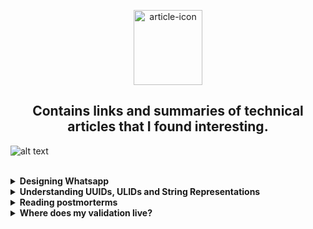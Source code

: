 <p align="center">
  <img src="https://cdn-icons-png.flaticon.com/512/2316/2316073.png" alt="article-icon" width="110" height="120">
 </p>
 
<div align="center">
  <h2> Contains links and summaries of technical articles that I found interesting. </h2>
</div>


![alt text](https://camo.githubusercontent.com/76109812f3127b0f86940373897b04ac8943cb3c0f057f90046444480f61bafd/68747470733a2f2f692e696d6775722e636f6d2f77617856496d762e706e67)

</br>
<details>
   <summary> <b>Designing Whatsapp </b></summary>
   
> There are two microservices at the heart of Whatsapp: the chat service and the transient service. The chat service is responsible for messages sent by active users. The service first checks if the recipient is online or not and if they are, forwards the message directly to the user. Otherwise, the message will be handled by the transient service which is responsible for storing the messages (text or image) sent to offline users. When the recipient comes online, the service will forward the message to them. Media such as images or videos are uploaded to a file server and then served to the sender and receiver. Transfer of data between a user and the server occurs over web-sockets which offer a two-way communication channel. Clients also send heartbeats to the server over this channel which tells Whatsapp whenever a user was last active for their “Last seen at” feature.  
> [Read the article](http://highscalability.com/blog/2022/1/3/designing-whatsapp.html)
   
</details>


<details>
   <summary> <b>Understanding UUIDs, ULIDs and String Representations </b></summary>
   

> Numeric ID's used in databases are usually comprised of 4 or 8 bytes and are generated using sequencer objects which are typically monotonically increasing. Sequencers though have some limitations; firstly, the amount of new information that can be inserted is limited by the rate at which the sequencer can generate new ID's,
secondly, if you have a distributed system you need to ensure that the sequencers don't overlap, e.g. by having one sequencer generate only odd or even ID's and finally, the 
sequencer is coupled to the data so if you copy over a table, you need to copy the state of the sequencer as well as ensure that you don't reset the sequencer somehow. The 
solution to this is to use UUIDs (Univerally Unique Identifiers) which are 128 bit numbers, typically represented using hexadecimals. UUIDs confer several advantages. They can 
be generated at an unlimited rate, they can be generated simultaneoulsy in several places and it is possible to merge them into a single dataset. However, it is still possible for
collisions to occur and UUID's have no concept of locality e.g. if numeric IDs are being used then higher numbers indicate more recent information but this is not possible in the case of UUID's which are randomly generated. This is where ULIDs (Universally Unique Lexicographically Sortable Identifier) are useful. The first 48 bits are used to represent a millisecond precise UNIX timestamp and the last 80 bits are used for randomness. This means that we only have to worry about collisions inside the same millisecond and it also makes it possible to sort the data.  
> [Read the article](https://sudhir.io/uuids-ulids?utm_source=pocket_mylist)
   
</details>

<details>
   <summary> <b>Reading postmorterms </b></summary>
   

> Some of the most common cases of errors that have lead to large outages and failures at companies include:
> 1. **Error Handling:** Most critical failures are as a result of bad error handling. This includes simply ignoring errors, catching the wrong exceptions and having incomplete TODOs in the error handling code. A significant portion of errors are easily detectable where “the error handling logic of a non-fatal error was so wrong that any statement coverage testing or more careful code reviews by the developers would have caught the bugs”. 
> 1. **Configuration:** A disproportionate number of outages are caused by configuration bugs. 
> 1. **Hardware:** Every part of a machine can fail and many components can also cause data corruption, often at rates that are much higher than advertised e.g. DRAM error rates.
> 1. **Humans:** Outages and downtime due to human error are also common to the point where there are protocols in places to mitigate human risk e.g. having multiple people watch or confirm a risky operation before starting or having ops people standing by in case of disaster. The best way to reduce this kind of error though is automation. 
> 1. **Monitoring:** The lack of proper monitoring can also serve as a serious contributing factor towards bad outages.  
>  [Read the article](https://danluu.com/postmortem-lessons/)
   
</details>


<details>
   <summary> <b>Where does my validation live? </b></summary>
   
> The author talks about validating data at different layers of an application including the controller layer, the service layer and the domain layer. The controller layer validates the structure of the data, the properties and their types e.g., all required fields in a JSON object are present and are of the correct types. Converting the raw data to DTOs (Data Transfer Objects) is a good practice in this regard. The service layer should convert the DTOs into VOs [(Value Objects)]( https://enterprisecraftsmanship.com/posts/value-objects-explained/) where the property types are converted into valid domain concepts e.g., a payment type is converted from a string to a PaymentMethod which is a more meaningful concept. Finally, the domain layer validates the data by enforcing business rules e.g., preventing users from withdrawing sums larger than their account balance.   
>  [Read the article](https://blog.frankdejonge.nl/where-does-validation-live/)
   
</details>


   
